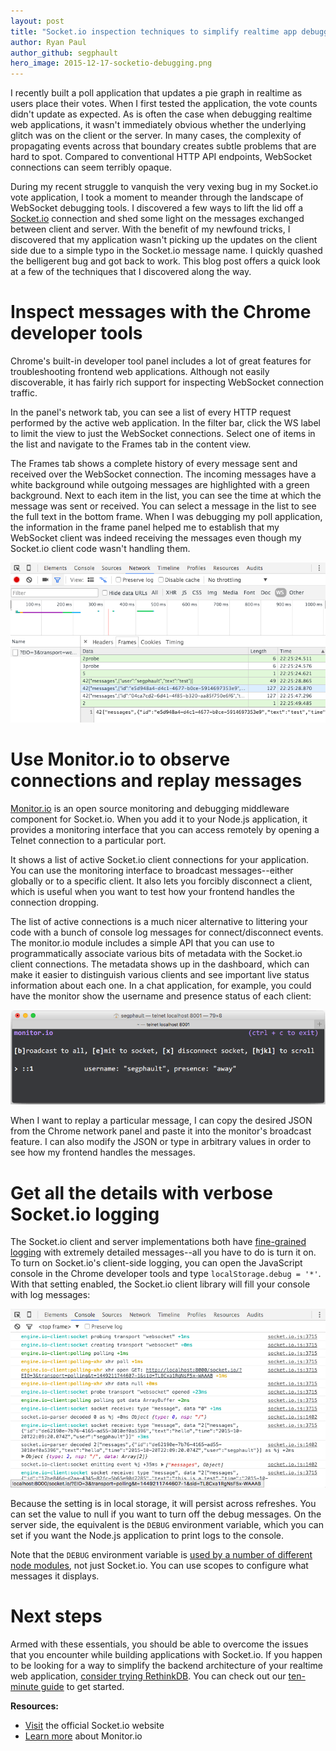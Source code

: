 ```yaml
---
layout: post
title: "Socket.io inspection techniques to simplify realtime app debugging"
author: Ryan Paul
author_github: segphault
hero_image: 2015-12-17-socketio-debugging.png
---
```


I recently built a poll application that updates a pie graph in realtime as
users place their votes. When I first tested the application, the vote counts
didn't update as expected. As is often the case when debugging realtime web
applications, it wasn't immediately obvious whether the underlying glitch was
on the client or the server. In many cases, the complexity of propagating
events across that boundary creates subtle problems that are hard to spot.
Compared to conventional HTTP API endpoints, WebSocket connections can seem
terribly opaque.

During my recent struggle to vanquish the very vexing bug in my Socket.io vote
application, I took a moment to meander through the landscape of WebSocket
debugging tools. I discovered a few ways to lift the lid off a
[Socket.io][socketio] connection and shed some light on the messages exchanged
between client and server. With the benefit of my newfound tricks, I discovered
that my application wasn't picking up the updates on the client side due to a
simple typo in the Socket.io message name. I quickly quashed the belligerent
bug and got back to work. This blog post offers a quick look at a few of the
techniques that I discovered along the way.

<!--more-->

# Inspect messages with the Chrome developer tools

Chrome's built-in developer tool panel includes a lot of great features for
troubleshooting frontend web applications. Although not easily discoverable, it
has fairly rich support for inspecting WebSocket connection traffic.

In the panel's network tab, you can see a list of every HTTP request performed
by the active web application. In the filter bar, click the WS label to limit
the view to just the WebSocket connections. Select one of items in the list and
navigate to the Frames tab in the content view.

The Frames tab shows a complete history of every message sent and received over
the WebSocket connection. The incoming messages have a white background while
outgoing messages are highlighted with a green background. Next to each item in
the list, you can see the time at which the message was sent or received. You
can select a message in the list to see the full text in the bottom frame. When
I was debugging my poll application, the information in the frame panel helped
me to establish that my WebSocket client was indeed receiving the messages even
though my Socket.io client code wasn't handling them.

<img src="/assets/images/posts/2015-12-04-socketio-debug-chrome.png">

# Use Monitor.io to observe connections and replay messages

[Monitor.io][monitorio] is an open source monitoring and debugging middleware
component for Socket.io. When you add it to your Node.js application, it
provides a monitoring interface that you can access remotely by opening a
Telnet connection to a particular port.

It shows a list of active Socket.io client connections for your application.
You can use the monitoring interface to broadcast messages--either globally or
to a specific client. It also lets you forcibly disconnect a client, which is
useful when you want to test how your frontend handles the connection dropping.

The list of active connections is a much nicer alternative to littering your
code with a bunch of console log messages for connect/disconnect events. The
monitor.io module includes a simple API that you can use to programmatically
associate various bits of metadata with the Socket.io client connections. The
metadata shows up in the dashboard, which can make it easier to distinguish
various clients and see important live status information about each one. In a
chat application, for example, you could have the monitor show the username and
presence status of each client:

<img src="/assets/images/posts/2015-12-04-socketio-debug-monitor.png">

When I want to replay a particular message, I can copy the desired JSON from
the Chrome network panel and paste it into the monitor's broadcast feature. I
can also modify the JSON or type in arbitrary values in order to see how my
frontend handles the messages.

# Get all the details with verbose Socket.io logging

The Socket.io client and server implementations both have [fine-grained
logging][logging] with extremely detailed messages--all you have to do is turn
it on. To turn on Socket.io's client-side logging, you can open the JavaScript
console in the Chrome developer tools and type `localStorage.debug = '*'`. With
that setting enabled, the Socket.io client library will fill your console with
log messages:

<img src="/assets/images/posts/2015-12-04-socketio-debug-logs.png">

Because the setting is in local storage, it will persist across refreshes. You
can set the value to null if you want to turn off the debug messages.  On the
server side, the equivalent is the `DEBUG` environment variable, which you can
set if you want the Node.js application to print logs to the console. 

Note that the `DEBUG` environment variable is
[used by a number of different node modules][nodedebug], not just Socket.io.
You can use scopes to configure what messages it displays.

# Next steps

Armed with these essentials, you should be able to overcome the issues that you
encounter while building applications with Socket.io. If you happen to be
looking for a way to simplify the backend architecture of your realtime web
application, [consider trying RethinkDB][home]. You can check out our
[ten-minute guide][guide] to get started.

**Resources:**

* [Visit][socketio] the official Socket.io website
* [Learn more][monitorio] about Monitor.io

[home]: /
[socketio]: http://socket.io/
[monitorio]: http://drewblaisdell.github.io/monitor.io/
[logging]: http://socket.io/docs/logging-and-debugging/
[nodedebug]: https://github.com/visionmedia/debug
[guide]: /docs/guide/javascript/
